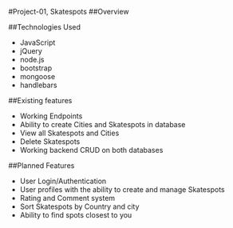 #Project-01, Skatespots
##Overview

##Technologies Used
* JavaScript
* jQuery
* node.js
* bootstrap
* mongoose
* handlebars

##Existing features
* Working Endpoints
* Ability to create Cities and Skatespots in database
* View all Skatespots and Cities
* Delete Skatespots
* Working backend CRUD on both databases

##Planned Features
* User Login/Authentication
* User profiles with the ability to create and manage Skatespots
* Rating and Comment system
* Sort Skatespots by Country and city
* Ability to find spots closest to you
